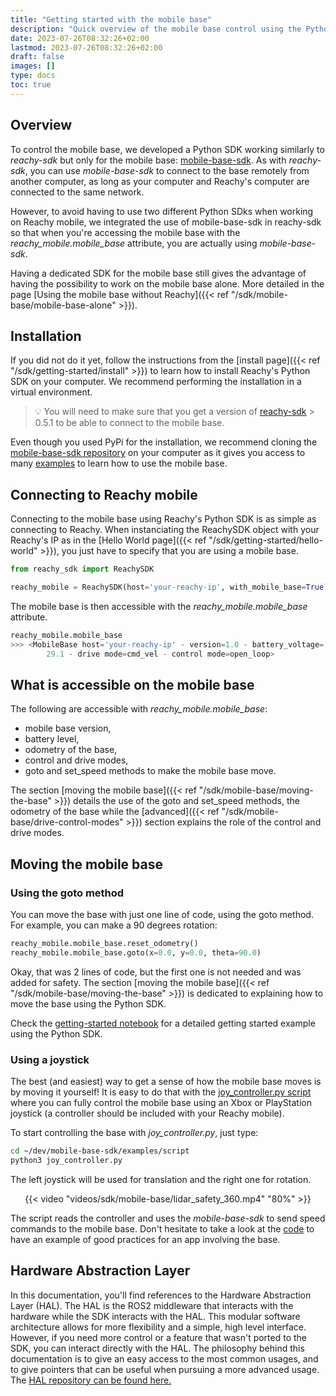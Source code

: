 ```yaml
---
title: "Getting started with the mobile base"
description: "Quick overview of the mobile base control using the Python SDK"
date: 2023-07-26T08:32:26+02:00
lastmod: 2023-07-26T08:32:26+02:00
draft: false
images: []
type: docs
toc: true
---
```


## Overview
To control the mobile base, we developed a Python SDK working similarly to *reachy-sdk* but only for the mobile base: [mobile-base-sdk](https://github.com/pollen-robotics/mobile-base-sdk). As with *reachy-sdk*, you can use *mobile-base-sdk* to connect to the base remotely from another computer, as long as your computer and Reachy's computer are connected to the same network.

However, to avoid having to use two different Python SDks when working on Reachy mobile, we integrated the use of mobile-base-sdk in reachy-sdk so that when you're accessing the mobile base with the *reachy_mobile.mobile_base* attribute, you are actually using *mobile-base-sdk*.

Having a dedicated SDK for the mobile base still gives the advantage of having the possibility to work on the mobile base alone.
More detailed in the page [Using the mobile base without Reachy]({{< ref "/sdk/mobile-base/mobile-base-alone" >}}).

## Installation
If you did not do it yet, follow the instructions from the [install page]({{< ref "/sdk/getting-started/install" >}}) to learn how to install Reachy's Python SDK on your computer. We recommend performing the installation in a virtual environment.

> :bulb: You will need to make sure that you get a version of [reachy-sdk](https://github.com/pollen-robotics/reachy-sdk) > 0.5.1 to be able to connect to the mobile base.

Even though you used PyPi for the installation, we recommend cloning the [mobile-base-sdk repository](https://github.com/pollen-robotics/mobile-base-sdk) on your computer as it gives you access to many [examples](https://github.com/pollen-robotics/mobile-base-sdk/tree/main/mobile_base_sdk/examples) to learn how to use the mobile base.

## Connecting to Reachy mobile
Connecting to the mobile base using Reachy's Python SDK is as simple as connecting to Reachy. When instanciating the ReachySDK object with your Reachy's IP as in the [Hello World page]({{< ref "/sdk/getting-started/hello-world" >}}), you just have to specify that you are using a mobile base.

```python
from reachy_sdk import ReachySDK

reachy_mobile = ReachySDK(host='your-reachy-ip', with_mobile_base=True)
```

The mobile base is then accessible with the *reachy_mobile.mobile_base* attribute.

```python
reachy_mobile.mobile_base
>>> <MobileBase host='your-reachy-ip' - version=1.0 - battery_voltage=
        29.1 - drive mode=cmd_vel - control mode=open_loop>
```

## What is accessible on the mobile base
The following are accessible with *reachy_mobile.mobile_base*:
* mobile base version,
* battery level,
* odometry of the base,
* control and drive modes,
* goto and set_speed methods to make the mobile base move.

The section [moving the mobile base]({{< ref "/sdk/mobile-base/moving-the-base" >}}) details the use of the goto and set_speed methods, the odometry of the base while the [advanced]({{< ref "/sdk/mobile-base/drive-control-modes" >}}) section explains the role of the control and drive modes.

## Moving the mobile base

### Using the goto method
You can move the base with just one line of code, using the goto method. For example, you can make a 90 degrees rotation:

```python
reachy_mobile.mobile_base.reset_odometry()
reachy_mobile.mobile_base.goto(x=0.0, y=0.0, theta=90.0)
```

Okay, that was 2 lines of code, but the first one is not needed and was added for safety. The section [moving the mobile base]({{< ref "/sdk/mobile-base/moving-the-base" >}}) is dedicated to explaining how to move the base using the Python SDK.

Check the [getting-started notebook](https://github.com/pollen-robotics/reachy-sdk/blob/main/reachy_sdk/examples/mobile-base-getting-started.ipynb) for a detailed getting started example using the Python SDK.


### Using a joystick
The best (and easiest) way to get a sense of how the mobile base moves is by moving it yourself! It is easy to do that with the [joy_controller.py script](https://github.com/pollen-robotics/mobile-base-sdk/blob/main/mobile_base_sdk/examples/scripts/joy_controller.py) where you can fully control the mobile base using an Xbox or PlayStation joystick (a controller should be included with your Reachy mobile).

To start controlling the base with *joy_controller.py*, just type:
```bash
cd ~/dev/mobile-base-sdk/examples/script
python3 joy_controller.py
```
The left joystick will be used for translation and the right one for rotation.

<p align="center">
    {{< video "videos/sdk/mobile-base/lidar_safety_360.mp4" "80%" >}}
</p>

The script reads the controller and uses the *mobile-base-sdk* to send speed commands to the mobile base. Don't hesitate to take a look at the [code](https://github.com/pollen-robotics/mobile-base-sdk/blob/main/mobile_base_sdk/examples/scripts/joy_controller.py) to have an example of good practices for an app involving the base.

## Hardware Abstraction Layer
In this documentation, you'll find references to the Hardware Abstraction Layer (HAL). The HAL is the ROS2 middleware that interacts with the hardware while the SDK interacts with the HAL. This modular software architecture allows for more flexibility and a simple, high level interface. However, if you need more control or a feature that wasn't ported to the SDK, you can interact directly with the HAL. The philosophy behind this documentation is to give an easy access to the most common usages, and to give pointers that can be useful when pursuing a more advanced usage. The [HAL repository can be found here.](https://github.com/pollen-robotics/zuuu_hal)
